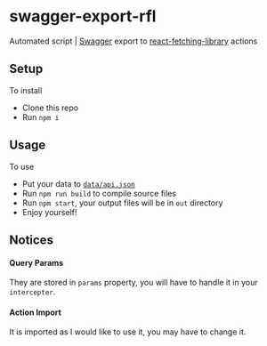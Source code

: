 # swagger-export-rfl

Automated script | [Swagger](https://swagger.io/) export to [react-fetching-library](https://github.com/marcin-piela/react-fetching-library) actions

## Setup

To install

- Clone this repo
- Run `npm i`

## Usage

To use

- Put your data to [`data/api.json`](https://github.com/FrameMuse/swagger-export-rfl/blob/main/data/api.json)
- Run `npm run build` to compile source files
- Run `npm start`, your output files will be in `out` directory
- Enjoy yourself!

## Notices
#### Query Params
They are stored in `params` property, you will have to handle it in your `intercepter`.
#### Action Import
It is imported as I would like to use it, you may have to change it.
